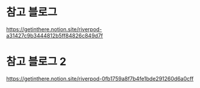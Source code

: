 # 참고 블로그
https://getinthere.notion.site/riverpod-a31427c9b3444812b5ff84826c849d7f

# 참고 블로그 2
https://getinthere.notion.site/riverpod-0fb1759a8f7b4fe1bde291260d6a0cff
